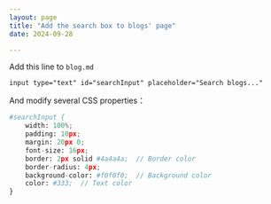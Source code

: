 ```yaml
---
layout: page
title: "Add the search box to blogs' page"
date: 2024-09-28

---
```


Add this line to `blog.md`

```
input type="text" id="searchInput" placeholder="Search blogs..."
```

And modify several CSS properties：

```python
#searchInput {
    width: 100%;
    padding: 10px;
    margin: 20px 0;
    font-size: 16px;
    border: 2px solid #4a4a4a;  // Border color
    border-radius: 4px;
    background-color: #f0f0f0;  // Background color
    color: #333;  // Text color
}
```